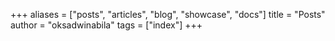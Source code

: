 +++
aliases = ["posts", "articles", "blog", "showcase", "docs"]
title = "Posts"
author = "oksadwinabila"
tags = ["index"]
+++
